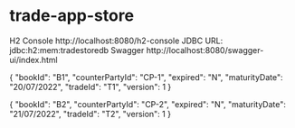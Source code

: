 # trade-app-store

H2 Console http://localhost:8080/h2-console
JDBC URL: jdbc:h2:mem:tradestoredb
Swagger http://localhost:8080/swagger-ui/index.html

{ "bookId": "B1", "counterPartyId": "CP-1", "expired": "N", "maturityDate": "20/07/2022", "tradeId": "T1", "version": 1 }

{ "bookId": "B2", "counterPartyId": "CP-2", "expired": "N", "maturityDate": "21/07/2022", "tradeId": "T2", "version": 1 }
